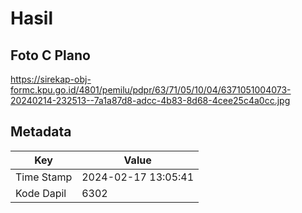 # Hasil

## Foto C Plano

https://sirekap-obj-formc.kpu.go.id/4801/pemilu/pdpr/63/71/05/10/04/6371051004073-20240214-232513--7a1a87d8-adcc-4b83-8d68-4cee25c4a0cc.jpg


## Metadata

| Key        | Value               |
| ---------- | ------------------- |
| Time Stamp | 2024-02-17 13:05:41 |
| Kode Dapil | 6302                |



